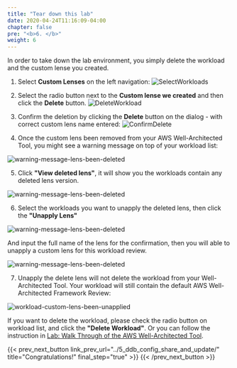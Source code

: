 ```yaml
---
title: "Tear down this lab"
date: 2020-04-24T11:16:09-04:00
chapter: false
pre: "<b>6. </b>"
weight: 6
---
```


In order to take down the lab environment, you simply delete the workload and the custom lense you created.



1. Select **Custom Lenses** on the left navigation:
![SelectWorkloads](/watool/100_Custom_Lenses_on_WATool/images/6_0_select_custom_lenses.jpg)

2. Select the radio button next to the **Custom lense we created** and then click the **Delete** button.
![DeleteWorkload](/watool/100_Custom_Lenses_on_WATool/images/6_0_select_custom_lens_to_delete.jpg)

3. Confirm the deletion by clicking the **Delete** button on the dialog - with correct custom lens name entered:
![ConfirmDelete](/watool/100_Custom_Lenses_on_WATool/images/6_0_delete_custom_lens_confirm.jpg)

4. Once the custom lens been removed from your AWS Well-Architected Tool, you might see a warning message on top of your workload list:

![warning-message-lens-been-deleted](/watool/100_Custom_Lenses_on_WATool/images/6_1_warning_msg_lens_version_deleted.png) 

5. Click **"View deleted lens"**, it will show you the workloads contain any deleted lens version. 

![warning-message-lens-been-deleted](/watool/100_Custom_Lenses_on_WATool/images/6_2_workload_list_lens_version_deleted.png) 

6. Select the workloads you want to unapply the deleted lens, then click the **"Unapply Lens"**

![warning-message-lens-been-deleted](/watool/100_Custom_Lenses_on_WATool/images/6_3_unapply_deleted_lens_from_workload.png)

And input the full name of the lens for the confirmation, then you will able to unapply a custom lens for this workload review. 

![warning-message-lens-been-deleted](/watool/100_Custom_Lenses_on_WATool/images/6_4_confirm_input_full_lens_name.png)

7. Unapply the delete lens will not delete the workload from your Well-Architected Tool. Your workload will still contain the default AWS Well-Architected Framework Review:

![workload-custom-lens-been-unapplied](/watool/100_Custom_Lenses_on_WATool/images/6_5_workload_custom_lens_unapplied.png)

If you want to delete the workload, please check the radio button on workload list, and click the **"Delete Workload"**. Or you can follow the instruction in [Lab: Walk Through of the AWS Well-Architected Tool](../../../100_labs/100_walkthrough_of_the_well-architected_tool/6_tear_down/). 

{{< prev_next_button link_prev_url="../5_ddb_config_share_and_update/"  title="Congratulations!" final_step="true" >}}
{{< /prev_next_button >}}
